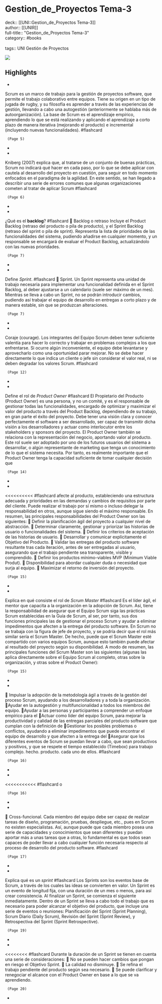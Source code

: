 # Gestion_de_Proyectos Tema-3

deck:: [[UNI::Gestion_de_Proyectos Tema-3]]\
author:: [[UNIR]]\
full-title:: "Gestion_de_Proyectos Tema-3"\
category:: #books\
\
tags:: UNI Gestión de Proyectos  

![](https://readwise-assets.s3.amazonaws.com/media/uploaded_book_covers/profile_22942/1b378a82-75ea-492f-9c7c-b72a832e87fc.jpg)

## Highlights
- 

Scrum es un marco de trabajo para la gestión de proyectos software, que permite el trabajo colaborativo entre equipos. Tiene su origen en un tipo de jugada de rugby, y su filosofía es aprender a través de las experiencias de gestión, llevando a cabo una autogestión (anteriormente se hablaba más de autoorganización). La base de Scrum es el aprendizaje empírico, aprendiendo lo que se está realizando y aplicando el aprendizaje a corto plazo de manera iterativa (mejorando el producto) e incremental (incluyendo nuevas funcionalidades). #flashcard 


     (Page 5)
-
- 

Kniberg (2007) explica que, al tratarse de un conjunto de buenas prácticas, Scrum no indicará qué hacer en cada paso, por lo que se debe aplicar con cautela al desarrollo del proyecto en cuestión, para seguir en todo momento enfocados en el paradigma de la agilidad. En este sentido, se han llegado a describir una serie de errores comunes que algunas organizaciones cometen al tratar de aplicar Scrum #flashcard 


     (Page 6)
-
- 
 ¿Qué es el **backlog**? #flashcard 
     Backlog o retraso Incluye el Product Backlog (retraso del producto o pila de producto), y el Sprint Backlog (retraso del sprint o pila de sprint). Representa la lista de prioridades de las funcionalidades del sistema, pudiendo añadirse en cualquier momento, y un responsable se encargará de evaluar el Product Backlog, actualizándolo con las nuevas prioridades.

     (Page 7)
-
- 
 Define *Sprint*. #flashcard 
     Sprint. Un Sprint representa una unidad de trabajo necesaria para implementar una funcionalidad definida en el Sprint Backlog, al deber ajustarse a un calendario (suele ser máximo de un mes). Mientras se lleva a cabo un Sprint, no se podrán introducir cambios, pudiendo así trabajar el equipo de desarrollo en entregas a corto plazo y de manera estable, sin que se produzcan alteraciones.

     (Page 7)
-
- 

Coraje (courage). Los integrantes del Equipo Scrum deben tener suficiente valentía para hacer lo correcto y trabajar en problemas complejos a los que enfrentarse. Si ocurre algún inconveniente, el equipo debe levantarse y aprovecharlo como una oportunidad parar mejorar. No se debe hacer directamente lo que indica un cliente o jefe sin considerar el valor real, ni se deben degradar los valores Scrum. #flashcard 


     (Page 12)
-
- 
 Define el rol de *Product Owner* #flashcard 
    El Propietario del Producto (Product Owner) es una persona, y no un comité, y es el responsable de gestionar todas las funcionalidades, encargado de optimizar y maximizar el valor del producto a través del Product Backlog, dependiendo de su trabajo, en gran parte el éxito del proyecto. Debe tener una visión clara y conocer perfectamente el software a ser desarrollado, ser capaz de transmitir dicha visión a los desarrolladores y actuar como interlocutor entre los stakeholders y sponsors del proyecto. El Product Owner también se relaciona con la representación del negocio, aportando valor al producto. Este rol suele ser adoptado por uno de los futuros usuarios del sistema a desarrollar, o algún representante de marketing que tenga un conocimiento de lo que el sistema necesita. Por tanto, es realmente importante que el Product Owner tenga la capacidad suficiente de tomar cualquier decisión que

     (Page 14)
-
- 
 <<<<<<<<<< #flashcard 
    afecte al producto, estableciendo una estructura adecuada y prioridades en las demandas y cambios de requisitos por parte del cliente. Puede realizar el trabajo por sí mismo o incluso delegar la responsabilidad en otros, aunque sigue siendo el máximo responsable. En resumen, las principales responsabilidades del Product Owner son las siguientes:  Definir la planificación ágil del proyecto a cualquier nivel de abstracción.  Determinar claramente, gestionar y priorizar las historias de usuario o funcionalidades del sistema.  Definir los criterios de aceptación de las historias de usuario.  Desarrollar y comunicar explícitamente el Objetivo del Producto.  Validar las entregas del producto software resultante tras cada iteración, antes de ser entregadas al usuario, asegurando que el trabajo pendiente sea transparente, visible y comprendido.  Definir los productos mínimo-viables MVP (Minimum Viable Produt).  Disponibilidad para abordar cualquier duda o necesidad que surja al equipo.  Maximizar el retorno de inversión del proyecto.

     (Page 15)
-
- 
 Explica en qué consiste el rol de *Scrum Master* #flashcard 
    Es el líder ágil, el mentor que capacita a la organización en la adopción de Scrum. Así, tiene la responsabilidad de asegurar que el Equipo Scrum siga las prácticas Scrum establecidas en la Guía de Scrum, al ser, por tanto, sus dos funciones principales las de gestionar el proceso Scrum y ayudar a eliminar impedimentos que afecten a la entrega del producto software. En Scrum no se trabaja con la figura de jefe de proyecto, y se podría decir que el rol más similar sería el Scrum Master. De hecho, puede que el Scrum Master esté compartido con varios equipos Scrum, aunque esto también puede afectar al resultado del proyecto según su disponibilidad. A modo de resumen, las principales funciones del Scrum Master son las siguientes (algunas las aplica directamente sobre el Equipo Scrum al completo, otras sobre la organización, y otras sobre el Product Owner):

     (Page 15)
-
- 

 Impulsar la adopción de la metodología ágil a través de la gestión del proceso Scrum, ayudando a los desarrolladores y a toda la organización. Ayudar en la autogestión y multifuncionalidad a todos los miembros del equipo. Ayudar a las personas y participantes a comprender un enfoque empírico para el Actuar como líder del equipo Scrum, para mejorar la productividad y calidad de las entregas parciales del producto software que cumplan con la definición de Gestionar los posibles problemas o conflictos, ayudando a eliminar impedimentos que puede encontrar el equipo de desarrollo y que afecten a la entrega del Asegurar que los diferentes eventos de Scrum se puedan llevar a cabo, que sean productivos y positivos, y que se respete el tiempo establecido (Timebox) para trabajo complejo. hecho. producto. cada uno de ellos. #flashcard 


     (Page 16)
-
- 
 <<<<<<<<<<< #flashcard 
    o

     (Page 16)
-
- 

 Cross-funcional. Cada miembro del equipo debe ser capaz de realizar tareas de diseño, programación, pruebas, despliegue, etc., pues en Scrum no existen especialistas. Así, aunque puede que cada miembro posea una serie de capacidades y conocimientos que sean diferentes y puedan aportar más a unas tareas que a otras, lo fundamental es que todos sean capaces de poder llevar a cabo cualquier función necesaria respecto al proceso de desarrollo del producto software. #flashcard 


     (Page 17)
-
- 
 Explica qué es un *sprint* #flashcard 
    Los Sprints son los eventos base de Scrum, a través de los cuales las ideas se convierten en valor. Un Sprint es un evento de longitud fija, con una duración de un mes o menos, para así crear consistencia. Al finalizar un Sprint, se comienza el siguiente inmediatamente. Dentro de un Sprint se lleva a cabo todo el trabajo que es necesario para poder alcanzar el objetivo del producto, que incluye una serie de eventos o reuniones: Planificación del Sprint (Sprint Planning), Scrum Diario (Daily Scrum), Revisión del Sprint (Sprint Review), y Retrospectiva del Sprint (Sprint Retrospective).

     (Page 19)
-
- 
 <<<<<<<< #flashcard 
    Durante la duración de un Sprint se tienen en cuenta una serie de consideraciones:  No se pueden hacer cambios que pongan en riesgo el Objetivo Sprint.  La calidad no disminuye.  Se refina el trabajo pendiente del producto según sea necesario.  Se puede clarificar y renegociar el alcance con el Product Owner en base a lo que se va aprendiendo.

     (Page 20)
-
